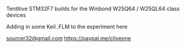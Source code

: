 Tentitive STM32F7 builds for the Winbond W25Q64 / W25QL64 class devices

Adding in some Keil .FLM to the experiment here

 sourcer32@gmail.com
 https://paypal.me/cliveone
